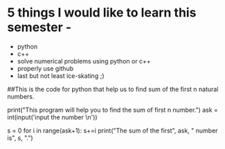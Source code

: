 # 5 things I would like to learn this semester -
- python
- c++
- solve numerical problems using python or c++
- properly use github
- last but not least ice-skating ;)

##This is the code for python that help us to find sum of the first n natural numbers.

print("This program will help you to find the sum of first n number.")
ask = int(input('input the number \n'))

s = 0
for i in range(ask+1):
    s+=i
print("The sum of the first", ask, " number is", s, ".")
